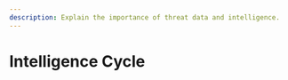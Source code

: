 ```yaml
---
description: Explain the importance of threat data and intelligence.
---
```


# Intelligence Cycle

